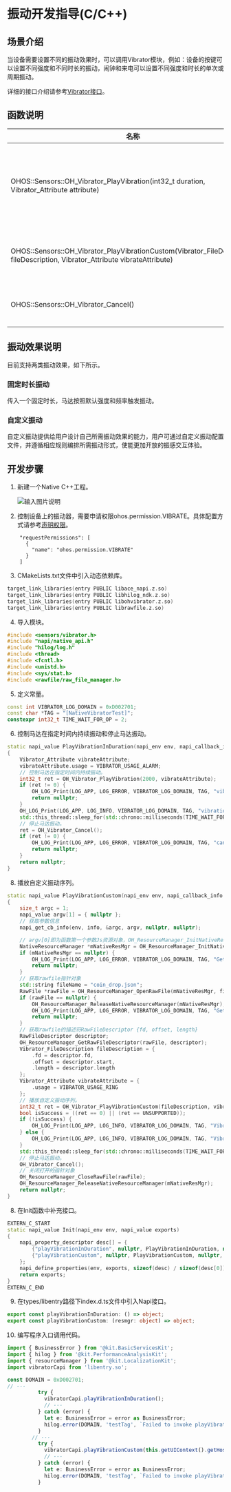 # 振动开发指导(C/C++)
<!--Kit: Sensor Service Kit-->
<!--Subsystem: Sensors-->
<!--Owner: @dilligencer-->
<!--Designer: @butterls-->
<!--Tester: @murphy84-->
<!--Adviser: @hu-zhiqiong-->

## 场景介绍

当设备需要设置不同的振动效果时，可以调用Vibrator模块，例如：设备的按键可以设置不同强度和不同时长的振动，闹钟和来电可以设置不同强度和时长的单次或周期振动。

详细的接口介绍请参考[Vibrator接口](../../reference/apis-sensor-service-kit/vibrator_8h.md)。


## 函数说明

| 名称                                                         | 描述                           |
| ------------------------------------------------------------ | ------------------------------ |
| OHOS::Sensors::OH_Vibrator_PlayVibration(int32_t duration, Vibrator_Attribute attribute) | 控制马达在指定时间内持续振动。 |
| OHOS::Sensors::OH_Vibrator_PlayVibrationCustom(Vibrator_FileDescription fileDescription, Vibrator_Attribute vibrateAttribute) | 播放自定义振动序列。           |
| OHOS::Sensors::OH_Vibrator_Cancel()                          | 停止马达振动。                 |

## 振动效果说明

目前支持两类振动效果，如下所示。

### 固定时长振动

传入一个固定时长，马达按照默认强度和频率触发振动。

### 自定义振动

自定义振动提供给用户设计自己所需振动效果的能力，用户可通过自定义振动配置文件，并遵循相应规则编排所需振动形式，使能更加开放的振感交互体验。


## 开发步骤

1. 新建一个Native C++工程。

   ![输入图片说明](figures/006.png)

2. 控制设备上的振动器，需要申请权限ohos.permission.VIBRATE。具体配置方式请参考[声明权限](../../security/AccessToken/declare-permissions.md)。

   <!-- @[vibrator_capi_permission_example](https://gitcode.com/openharmony/applications_app_samples/blob/master/code/BasicFeature/DeviceManagement/Vibrator/VibratorCapiSamples/entry/src/main/module.json5) -->

``` JSON5
    "requestPermissions": [
      {
        "name": "ohos.permission.VIBRATE"
      }
    ]
```


3. CMakeLists.txt文件中引入动态依赖库。

```c
target_link_libraries(entry PUBLIC libace_napi.z.so)
target_link_libraries(entry PUBLIC libhilog_ndk.z.so)
target_link_libraries(entry PUBLIC libohvibrator.z.so)
target_link_libraries(entry PUBLIC librawfile.z.so)
```

4. 导入模块。

   <!-- @[vibrator_capi_development_dependency_import_example](https://gitcode.com/openharmony/applications_app_samples/blob/master/code/BasicFeature/DeviceManagement/Vibrator/VibratorCapiSamples/entry/src/main/cpp/oh_vibrator_capi.cpp) -->

``` C++
#include <sensors/vibrator.h>
#include "napi/native_api.h"
#include "hilog/log.h"
#include <thread>
#include <fcntl.h>
#include <unistd.h>
#include <sys/stat.h>
#include <rawfile/raw_file_manager.h>
```


5. 定义常量。

   <!-- @[vibrator_capi_define_variables_example](https://gitcode.com/openharmony/applications_app_samples/blob/master/code/BasicFeature/DeviceManagement/Vibrator/VibratorCapiSamples/entry/src/main/cpp/oh_vibrator_capi.cpp) -->

``` C++
const int VIBRATOR_LOG_DOMAIN = 0xD002701;
const char *TAG = "[NativeVibratorTest]";
constexpr int32_t TIME_WAIT_FOR_OP = 2;
```


6. 控制马达在指定时间内持续振动和停止马达振动。

   <!-- @[vibrator_capi_vibrate_in_duration_example](https://gitcode.com/openharmony/applications_app_samples/blob/master/code/BasicFeature/DeviceManagement/Vibrator/VibratorCapiSamples/entry/src/main/cpp/oh_vibrator_capi.cpp) -->

``` C++
static napi_value PlayVibrationInDuration(napi_env env, napi_callback_info info)
{
    Vibrator_Attribute vibrateAttribute;
    vibrateAttribute.usage = VIBRATOR_USAGE_ALARM;
    // 控制马达在指定时间内持续振动。
    int32_t ret = OH_Vibrator_PlayVibration(2000, vibrateAttribute);
    if (ret != 0) {
        OH_LOG_Print(LOG_APP, LOG_ERROR, VIBRATOR_LOG_DOMAIN, TAG, "vibration fail");
        return nullptr;
    }
    OH_LOG_Print(LOG_APP, LOG_INFO, VIBRATOR_LOG_DOMAIN, TAG, "vibration successful");
    std::this_thread::sleep_for(std::chrono::milliseconds(TIME_WAIT_FOR_OP));
    // 停止马达振动。
    ret = OH_Vibrator_Cancel();
    if (ret != 0) {
        OH_LOG_Print(LOG_APP, LOG_ERROR, VIBRATOR_LOG_DOMAIN, TAG, "cancel vibration fail");
        return nullptr;
    }
    return nullptr;
}
```


8. 播放自定义振动序列。

   <!-- @[vibrator_capi_vibrate_in_custom_example](https://gitcode.com/openharmony/applications_app_samples/blob/master/code/BasicFeature/DeviceManagement/Vibrator/VibratorCapiSamples/entry/src/main/cpp/oh_vibrator_capi.cpp) -->

``` C++
static napi_value PlayVibrationCustom(napi_env env, napi_callback_info info)
{
    size_t argc = 1;
    napi_value argv[1] = { nullptr };
    // 获取参数信息
    napi_get_cb_info(env, info, &argc, argv, nullptr, nullptr);

    // argv[0]即为函数第一个参数Js资源对象，OH_ResourceManager_InitNativeResourceManager转为Native对象
    NativeResourceManager *mNativeResMgr = OH_ResourceManager_InitNativeResourceManager(env, argv[0]);
    if (mNativeResMgr == nullptr) {
        OH_LOG_Print(LOG_APP, LOG_ERROR, VIBRATOR_LOG_DOMAIN, TAG, "Get native resourceMagr failed");
        return nullptr;
    }
    // 获取rawfile指针对象
    std::string fileName = "coin_drop.json";
    RawFile *rawFile = OH_ResourceManager_OpenRawFile(mNativeResMgr, fileName.c_str());
    if (rawFile == nullptr) {
        OH_ResourceManager_ReleaseNativeResourceManager(mNativeResMgr);
        OH_LOG_Print(LOG_APP, LOG_ERROR, VIBRATOR_LOG_DOMAIN, TAG, "Get native rawFile failed");
        return nullptr;
    }
    // 获取rawfile的描述符RawFileDescriptor {fd, offset, length}
    RawFileDescriptor descriptor;
    OH_ResourceManager_GetRawFileDescriptor(rawFile, descriptor);
    Vibrator_FileDescription fileDescription = {
        .fd = descriptor.fd,
        .offset = descriptor.start,
        .length = descriptor.length
    };
    Vibrator_Attribute vibrateAttribute = {
        .usage = VIBRATOR_USAGE_RING
    };
    // 播放自定义振动序列。
    int32_t ret = OH_Vibrator_PlayVibrationCustom(fileDescription, vibrateAttribute);
    bool isSuccess = ((ret == 0) || (ret == UNSUPPORTED));
    if (!isSuccess) {
        OH_LOG_Print(LOG_APP, LOG_INFO, VIBRATOR_LOG_DOMAIN, TAG, "Vibratecustom fail");
    } else {
        OH_LOG_Print(LOG_APP, LOG_INFO, VIBRATOR_LOG_DOMAIN, TAG, "Vibratecustom successful");
    }
    std::this_thread::sleep_for(std::chrono::milliseconds(TIME_WAIT_FOR_OP));
    // 停止马达振动。
    OH_Vibrator_Cancel();
    // 关闭打开的指针对象
    OH_ResourceManager_CloseRawFile(rawFile);
    OH_ResourceManager_ReleaseNativeResourceManager(mNativeResMgr);
    return nullptr;
}
```


8. 在Init函数中补充接口。

   <!-- @[vibrator_capi_init_example](https://gitcode.com/openharmony/applications_app_samples/blob/master/code/BasicFeature/DeviceManagement/Vibrator/VibratorCapiSamples/entry/src/main/cpp/oh_vibrator_capi.cpp) -->

``` C++
EXTERN_C_START
static napi_value Init(napi_env env, napi_value exports)
{
    napi_property_descriptor desc[] = {
        {"playVibrationInDuration", nullptr, PlayVibrationInDuration, nullptr, nullptr, nullptr, napi_default, nullptr},
        {"playVibrationCustom", nullptr, PlayVibrationCustom, nullptr, nullptr, nullptr, napi_default, nullptr}
    };
    napi_define_properties(env, exports, sizeof(desc) / sizeof(desc[0]), desc);
    return exports;
}
EXTERN_C_END
```

   
9. 在types/libentry路径下index.d.ts文件中引入Napi接口。

   <!-- @[vibrator_capi_dependency_napi_example](https://gitcode.com/openharmony/applications_app_samples/blob/master/code/BasicFeature/DeviceManagement/Vibrator/VibratorCapiSamples/entry/src/main/cpp/types/libentry/Index.d.ts) -->

``` TypeScript
export const playVibrationInDuration: () => object;
export const playVibrationCustom: (resmgr: object) => object;
```


10. 编写程序入口调用代码。

   <!-- @[vibrator_capi_index_example](https://gitcode.com/openharmony/applications_app_samples/blob/master/code/BasicFeature/DeviceManagement/Vibrator/VibratorCapiSamples/entry/src/main/ets/pages/Index.ets) -->

``` TypeScript
import { BusinessError } from '@kit.BasicServicesKit';
import { hilog } from '@kit.PerformanceAnalysisKit';
import { resourceManager } from '@kit.LocalizationKit';
import vibratorCapi from 'libentry.so';

const DOMAIN = 0xD002701;
// ···
          try {
            vibratorCapi.playVibrationInDuration();
			// ···
          } catch (error) {
            let e: BusinessError = error as BusinessError;
            hilog.error(DOMAIN, 'testTag', `Failed to invoke playVibrationInDuration. Code: ${e.code}, message: ${e.message}`);
          }
		// ···
          try {
            vibratorCapi.playVibrationCustom(this.getUIContext().getHostContext()?.resourceManager);
			// ···
          } catch (error) {
            let e: BusinessError = error as BusinessError;
            hilog.error(DOMAIN, 'testTag', `Failed to invoke playVibrationCustom. Code: ${e.code}, message: ${e.message}`);
          }
```
